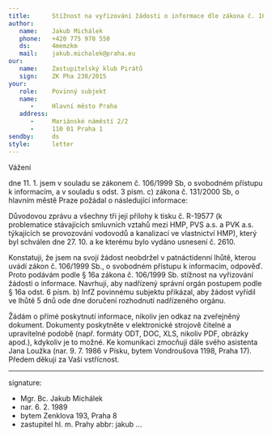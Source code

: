 ```yaml
---
title:      Stížnost na vyřizování žádosti o informace dle zákona č. 106/1999 Sb.
author:
   name:    Jakub Michálek
   phone:   +420 775 978 550
   ds:      4memzkm
   mail:    jakub.michalek@praha.eu
our:
   name:    Zastupitelský klub Pirátů
   sign:    ZK Pha 238/2015
your:
   role:    Povinný subjekt
   name:    
      -     Hlavní město Praha
   address:
      -     Mariánské náměstí 2/2
      -     110 01 Praha 1
sendby:     ds
style:      letter
---
```


Vážení

dne 11. 1. jsem v souladu se zákonem č. 106/1999 Sb, o svobodném přístupu k informacím, a v souladu s odst. 3 písm. c) zákona č. 131/2000 Sb, o hlavním městě Praze požádal o následující informace:

Důvodovou zprávu a všechny tři její přílohy k tisku č. R-19577 (k problematice stávajících smluvních vztahů mezi HMP, PVS a.s. a PVK a.s. týkajících se provozování vodovodů a kanalizací ve vlastnictví HMP), který byl schválen dne 27. 10. a ke kterému bylo vydáno usnesení č. 2610.

Konstatuji, že jsem na svojí žádost neobdržel v patnáctidenní lhůtě, kterou uvádí zákon č. 106/1999 Sb., o svobodném přístupu k informacím, odpověď. Proto podávám podle § 16a zákona č. 106/1999 Sb. stížnost na vyřizování žádosti o informace. Navrhuji, aby nadřízený správní orgán postupem podle § 16a odst. 6 písm. b) InfZ povinnému subjektu přikázal, aby žádost vyřídil ve lhůtě 5 dnů ode dne doručení rozhodnutí nadřízeného orgánu.

Žádám o přímé poskytnutí informace, nikoliv jen odkaz na zveřejněný dokument. Dokumenty poskytněte v elektronické strojově čitelné a upravitelné podobě (např. formáty ODT, DOC, XLS, nikoliv PDF, obrázky apod.), kdykoliv je to možné. Ke komunikaci zmocňuji dále svého asistenta Jana Loužka (nar. 9. 7. 1986 v Písku, bytem Vondroušova 1198, Praha 17). Předem děkuji za Vaši vstřícnost. 

---
signature:
  - Mgr. Bc. Jakub Michálek
  - nar. 6. 2. 1989
  - bytem Zenklova 193, Praha 8
  - zastupitel hl. m. Prahy
abbr:       jakub
...
